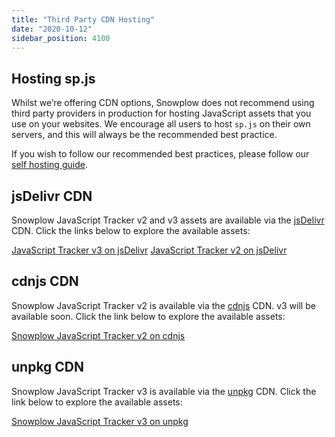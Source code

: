 ```yaml
---
title: "Third Party CDN Hosting"
date: "2020-10-12"
sidebar_position: 4100
---
```


## Hosting sp.js

Whilst we’re offering CDN options, Snowplow does not recommend using third party providers in production for hosting JavaScript assets that you use on your websites. We encourage all users to host `sp.js` on their own servers, and this will always be the recommended best practice.

If you wish to follow our recommended best practices, please follow our [self hosting guide](../index.md).

## jsDelivr CDN

Snowplow JavaScript Tracker v2 and v3 assets are available via the [jsDelivr](http://jsdelivr.com) CDN. Click the links below to explore the available assets:

[JavaScript Tracker v3 on jsDelivr](https://www.jsdelivr.com/package/npm/@snowplow/javascript-tracker?path=dist)
[JavaScript Tracker v2 on jsDelivr](https://www.jsdelivr.com/package/gh/snowplow/sp-js-assets)

## cdnjs CDN

Snowplow JavaScript Tracker v2 is available via the [cdnjs](https://cdnjs.com/) CDN. v3 will be available soon. Click the link below to explore the available assets:

[Snowplow JavaScript Tracker v2 on cdnjs](https://cdnjs.com/libraries/snowplow)

## unpkg CDN

Snowplow JavaScript Tracker v3 is available via the [unpkg](https://unpkg.com/) CDN. Click the link below to explore the available assets:

[Snowplow JavaScript Tracker v3 on unpkg](https://unpkg.com/browse/@snowplow/javascript-tracker@latest/dist/)
